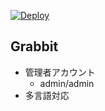 [![Deploy](https://www.herokucdn.com/deploy/button.png)](https://heroku.com/deploy)

## Grabbit
* 管理者アカウント
  * admin/admin
* 多言語対応
